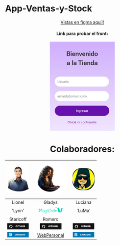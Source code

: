 # App-Ventas-y-Stock

<div align="center">

<a href="https://www.figma.com/design/FdrW08BbNYJC1YH8usejwI/Ventas-y--Stock?node-id=0-1&t=0BB7LsRzYQRHmIue-1">Vistas en figma aquí!!</a>

<h4>Link para probar el front:</h4>
<a href="https://www.figma.com/proto/FdrW08BbNYJC1YH8usejwI/Ventas-y--Stock?page-id=0%3A1&node-id=4050-850&viewport=-446%2C-6611%2C0.5&t=YVab0eYW6JHE1v7v-1&scaling=scale-down&starting-point-node-id=4050%3A850&show-proto-sidebar=1"><img src="./img/app_front.jpeg"></a>

# Colaboradores:

<img src="img/FotoLio.png" width="70px"> | <img src="img/gladys.png"  width="115px" style="border-radius: 50%"> | <img src="img/Luma.jpg" width="72px" style="border-radius: 40%" > |
| :------------: | :------------: | :------------: |
| Lionel | Gladys | Luciana |
| 'Lyon' | <img src= "img/MiLogo-verde-svg.svg" width="80px"> | 'LuMa' |
| Staricoff | Romero ||
<a href="https://github.com/lionelStaricoff"> <img src="img/github.svg"  width="70px"></a> | <a href="https://github.com/gladys007"><img src="img/github.svg"  width="70px"></a> | <a href="https://github.com/luma2001"><img src="img/github.svg"  width="70px"></a> ||
<a href="https://www.linkedin.com/in/lionel-staricoff/" rel="nofollow"><img src="img/linkedin.svg" width="70px"></a> | <a href="https://magicode-webpersonal.netlify.app">WebPersonal</a> | <a href="https://www.linkedin.com/in/???/" rel="nofollow"><img src="img/linkedin.svg" width="70px"></a> 

</div>